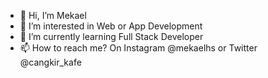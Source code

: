 - 👋 Hi, I’m Mekael
- 👀 I’m interested in Web or App Development
- 🌱 I’m currently learning Full Stack Developer
- 📫 How to reach me? On Instagram @mekaelhs or Twitter @cangkir_kafe

<!---
mekaelhs/mekaelhs is a ✨ special ✨ repository because its `README.md` (this file) appears on your GitHub profile.
You can click the Preview link to take a look at your changes.
--->
